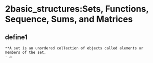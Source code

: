 # 2basic_structures:Sets, Functions, Sequence, Sums, and Matrices

## define1 
    **A set is an unordered collection of objects called elements or members of the set.
    - a